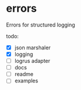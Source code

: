 # errors

Errors for structured logging

todo:

* [x] json marshaler
* [x] logging
* [ ] logrus adapter
* [ ] docs
* [ ] readme
* [ ] examples
